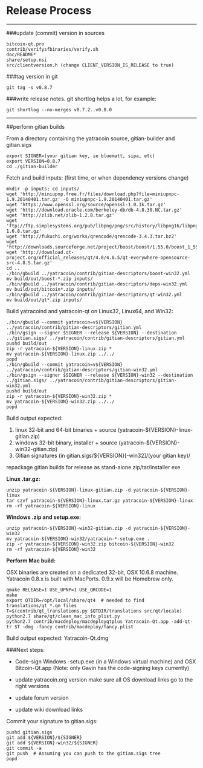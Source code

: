 Release Process
====================

* * *

###update (commit) version in sources


	bitcoin-qt.pro
	contrib/verifysfbinaries/verify.sh
	doc/README*
	share/setup.nsi
	src/clientversion.h (change CLIENT_VERSION_IS_RELEASE to true)

###tag version in git

	git tag -s v0.8.7

###write release notes. git shortlog helps a lot, for example:

	git shortlog --no-merges v0.7.2..v0.8.0

* * *

##perform gitian builds

 From a directory containing the yatracoin source, gitian-builder and gitian.sigs
  
	export SIGNER=(your gitian key, ie bluematt, sipa, etc)
	export VERSION=0.8.7
	cd ./gitian-builder

 Fetch and build inputs: (first time, or when dependency versions change)

	mkdir -p inputs; cd inputs/
	wget 'http://miniupnp.free.fr/files/download.php?file=miniupnpc-1.9.20140401.tar.gz' -O miniupnpc-1.9.20140401.tar.gz'
	wget 'https://www.openssl.org/source/openssl-1.0.1k.tar.gz'
	wget 'http://download.oracle.com/berkeley-db/db-4.8.30.NC.tar.gz'
	wget 'http://zlib.net/zlib-1.2.8.tar.gz'
	wget 'ftp://ftp.simplesystems.org/pub/libpng/png/src/history/libpng16/libpng-1.6.8.tar.gz'
	wget 'http://fukuchi.org/works/qrencode/qrencode-3.4.3.tar.bz2'
	wget 'http://downloads.sourceforge.net/project/boost/boost/1.55.0/boost_1_55_0.tar.bz2'
	wget 'http://download.qt-project.org/official_releases/qt/4.8/4.8.5/qt-everywhere-opensource-src-4.8.5.tar.gz'
	cd ..
	./bin/gbuild ../yatracoin/contrib/gitian-descriptors/boost-win32.yml
	mv build/out/boost-*.zip inputs/
	./bin/gbuild ../yatracoin/contrib/gitian-descriptors/deps-win32.yml
	mv build/out/bitcoin*.zip inputs/
	./bin/gbuild ../yatracoin/contrib/gitian-descriptors/qt-win32.yml
	mv build/out/qt*.zip inputs/

 Build yatracoind and yatracoin-qt on Linux32, Linux64, and Win32:
  
	./bin/gbuild --commit yatracoin=v${VERSION} ../yatracoin/contrib/gitian-descriptors/gitian.yml
	./bin/gsign --signer $SIGNER --release ${VERSION} --destination ../gitian.sigs/ ../yatracoin/contrib/gitian-descriptors/gitian.yml
	pushd build/out
	zip -r yatracoin-${VERSION}-linux.zip *
	mv yatracoin-${VERSION}-linux.zip ../../
	popd
	./bin/gbuild --commit yatracoin=v${VERSION} ../yatracoin/contrib/gitian-descriptors/gitian-win32.yml
	./bin/gsign --signer $SIGNER --release ${VERSION}-win32 --destination ../gitian.sigs/ ../yatracoin/contrib/gitian-descriptors/gitian-win32.yml
	pushd build/out
	zip -r yatracoin-${VERSION}-win32.zip *
	mv yatracoin-${VERSION}-win32.zip ../../
	popd

  Build output expected:

  1. linux 32-bit and 64-bit binaries + source (yatracoin-${VERSION}-linux-gitian.zip)
  2. windows 32-bit binary, installer + source (yatracoin-${VERSION}-win32-gitian.zip)
  3. Gitian signatures (in gitian.sigs/${VERSION}[-win32]/(your gitian key)/

repackage gitian builds for release as stand-alone zip/tar/installer exe

**Linux .tar.gz:**

	unzip yatracoin-${VERSION}-linux-gitian.zip -d yatracoin-${VERSION}-linux
	tar czvf yatracoin-${VERSION}-linux.tar.gz yatracoin-${VERSION}-linux
	rm -rf yatracoin-${VERSION}-linux

**Windows .zip and setup.exe:**

	unzip yatracoin-${VERSION}-win32-gitian.zip -d yatracoin-${VERSION}-win32
	mv yatracoin-${VERSION}-win32/yatracoin-*-setup.exe .
	zip -r yatracoin-${VERSION}-win32.zip bitcoin-${VERSION}-win32
	rm -rf yatracoin-${VERSION}-win32

**Perform Mac build:**

  OSX binaries are created on a dedicated 32-bit, OSX 10.6.8 machine.
  Yatracoin 0.8.x is built with MacPorts.  0.9.x will be Homebrew only.

	qmake RELEASE=1 USE_UPNP=1 USE_QRCODE=1
	make
	export QTDIR=/opt/local/share/qt4  # needed to find translations/qt_*.qm files
	T=$(contrib/qt_translations.py $QTDIR/translations src/qt/locale)
	python2.7 share/qt/clean_mac_info_plist.py
	python2.7 contrib/macdeploy/macdeployqtplus Yatracoin-Qt.app -add-qt-tr $T -dmg -fancy contrib/macdeploy/fancy.plist

 Build output expected: Yatracoin-Qt.dmg

###Next steps:

* Code-sign Windows -setup.exe (in a Windows virtual machine) and
  OSX Bitcoin-Qt.app (Note: only Gavin has the code-signing keys currently)

* update yatracoin.org version
  make sure all OS download links go to the right versions

* update forum version

* update wiki download links

Commit your signature to gitian.sigs:

	pushd gitian.sigs
	git add ${VERSION}/${SIGNER}
	git add ${VERSION}-win32/${SIGNER}
	git commit -a
	git push  # Assuming you can push to the gitian.sigs tree
	popd


